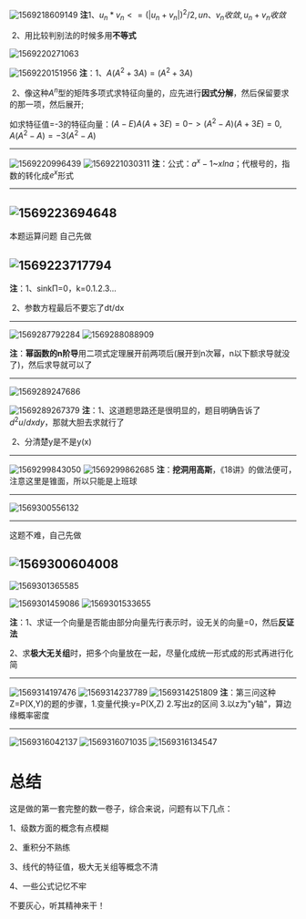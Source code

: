 ![1569218609149](C:\Users\Rocky\AppData\Roaming\Typora\typora-user-images\1569218609149.png)
**注**1、$u_n*v_n<=(|u_n+v_n|)^2/2,un、v_n收敛,u_n+v_n收敛$

​	2、用比较判别法的时候多用**不等式**





![1569220271063](C:\Users\Rocky\AppData\Roaming\Typora\typora-user-images\1569220271063.png)


![1569220151956](C:\Users\Rocky\AppData\Roaming\Typora\typora-user-images\1569220151956.png)
**注**：1、$A(A^2+3A)=(A^2+3A)$

​		2、像这种$A^n$型的矩阵多项式求特征向量的，应先进行**因式分解**，然后保留要求的那一项，然后展开;

如求特征值=-3的特征向量：$(A-E)A(A+3E)=0->(A^2-A)(A+3E)=0,A(A^2-A)=-3(A^2-A)$

----



![1569220996439](C:\Users\Rocky\AppData\Roaming\Typora\typora-user-images\1569220996439.png)
![1569221030311](C:\Users\Rocky\AppData\Roaming\Typora\typora-user-images\1569221030311.png)
**注**：公式：$a^x-1$~$xlna$；代根号的，指数的转化成$e^x$形式

----





![1569223694648](C:\Users\Rocky\AppData\Roaming\Typora\typora-user-images\1569223694648.png)
----

本题运算问题 自己先做



![1569223717794](C:\Users\Rocky\AppData\Roaming\Typora\typora-user-images\1569223717794.png)
---

**注**：1、sinkΠ=0，k=0.1.2.3... 

​		2、参数方程最后不要忘了dt/dx

---



![1569287792284](C:\Users\Rocky\AppData\Roaming\Typora\typora-user-images\1569287792284.png)
![1569288088909](C:\Users\Rocky\AppData\Roaming\Typora\typora-user-images\1569288088909.png)

**注**：**幂函数的n阶导**用二项式定理展开前两项后(展开到n次幂，n以下额求导就没了)，然后求导就可以了

----



![1569289247686](C:\Users\Rocky\AppData\Roaming\Typora\typora-user-images\1569289247686.png)

![1569289267379](C:\Users\Rocky\AppData\Roaming\Typora\typora-user-images\1569289267379.png)
**注**：1、这道题思路还是很明显的，题目明确告诉了$d^2u/dxdy$，那就大胆去求就行了

​		2、分清楚y是不是y(x)

----



![1569299843050](C:\Users\Rocky\AppData\Roaming\Typora\typora-user-images\1569299843050.png)
![1569299862685](C:\Users\Rocky\AppData\Roaming\Typora\typora-user-images\1569299862685.png)
**注**：**挖洞用高斯**，《18讲》的做法便可，注意这里是锥面，所以只能是上班球

----



![1569300556132](C:\Users\Rocky\AppData\Roaming\Typora\typora-user-images\1569300556132.png)

----

这题不难，自己先做

![1569300604008](C:\Users\Rocky\AppData\Roaming\Typora\typora-user-images\1569300604008.png)
----



![1569301365585](C:\Users\Rocky\AppData\Roaming\Typora\typora-user-images\1569301365585.png)


![1569301459086](C:\Users\Rocky\AppData\Roaming\Typora\typora-user-images\1569301459086.png)
![1569301533655](C:\Users\Rocky\AppData\Roaming\Typora\typora-user-images\1569301533655.png)

**注**：1、求证一个向量是否能由部分向量先行表示时，设无关的向量=0，然后**反证法**

​	    2、求**极大无关组**时，把多个向量放在一起，尽量化成统一形式成的形式再进行化简

---

![1569314197476](C:\Users\Rocky\AppData\Roaming\Typora\typora-user-images\1569314197476.png)
![1569314237789](C:\Users\Rocky\AppData\Roaming\Typora\typora-user-images\1569314237789.png)
![1569314251809](C:\Users\Rocky\AppData\Roaming\Typora\typora-user-images\1569314251809.png)
**注**：第三问这种Z=P(X,Y)的题的步骤，1.变量代换:y=P(X,Z) 2.写出z的区间 3.以z为"y轴"，算边缘概率密度

---

![1569316042137](C:\Users\Rocky\AppData\Roaming\Typora\typora-user-images\1569316042137.png)
![1569316071035](C:\Users\Rocky\AppData\Roaming\Typora\typora-user-images\1569316071035.png)
![1569316134547](C:\Users\Rocky\AppData\Roaming\Typora\typora-user-images\1569316134547.png)

# 总结

这是做的第一套完整的数一卷子，综合来说，问题有以下几点：

1、级数方面的概念有点模糊

2、重积分不熟练

3、线代的特征值，极大无关组等概念不清

4、一些公式记忆不牢

不要灰心，听其精神来干！